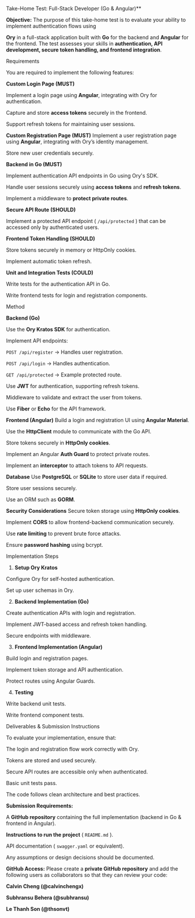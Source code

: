Take-Home Test: Full-Stack Developer (Go & Angular)**

**Objective:**
The purpose of this take-home test is to evaluate your ability to implement authentication flows using

**Ory** in a full-stack application built with **Go** for the backend and **Angular** for the frontend.
The test assesses your skills in **authentication, API development, secure token handling, and
frontend integration**.

Requirements

You are required to implement the following features:

**Custom Login Page (MUST)**

Implement a login page using **Angular**, integrating with Ory for authentication.

Capture and store **access tokens** securely in the frontend.

Support refresh tokens for maintaining user sessions.

**Custom Registration Page (MUST)**
Implement a user registration page using **Angular**, integrating with Ory’s identity management.

Store new user credentials securely.

**Backend in Go (MUST)**

Implement authentication API endpoints in Go using Ory's SDK.

Handle user sessions securely using **access tokens** and **refresh tokens**.

Implement a middleware to **protect private routes**.

**Secure API Route (SHOULD)**

Implement a protected API endpoint ( `/api/protected` ) that can be accessed only by
authenticated users.

**Frontend Token Handling (SHOULD)**

Store tokens securely in memory or HttpOnly cookies.

Implement automatic token refresh.

**Unit and Integration Tests (COULD)**

Write tests for the authentication API in Go.

Write frontend tests for login and registration components.

Method

**Backend (Go)**

Use the **Ory Kratos SDK** for authentication.

Implement API endpoints:

`POST /api/register` → Handles user registration.

`POST /api/login` → Handles authentication.

`GET /api/protected` → Example protected route.

Use **JWT** for authentication, supporting refresh tokens.

Middleware to validate and extract the user from tokens.

Use **Fiber** or **Echo** for the API framework.

**Frontend (Angular)**
Build a login and registration UI using **Angular Material**.

Use the **HttpClient** module to communicate with the Go API.

Store tokens securely in **HttpOnly cookies**.

Implement an Angular **Auth Guard** to protect private routes.

Implement an **interceptor** to attach tokens to API requests.

**Database**
Use **PostgreSQL** or **SQLite** to store user data if required.

Store user sessions securely.

Use an ORM such as **GORM**.

**Security Considerations**
Secure token storage using **HttpOnly cookies**.

Implement **CORS** to allow frontend-backend communication securely.

Use **rate limiting** to prevent brute force attacks.

Ensure **password hashing** using bcrypt.

Implementation Steps

1. **Setup Ory Kratos**

Configure Ory for self-hosted authentication.

Set up user schemas in Ory.

2. **Backend Implementation (Go)**

Create authentication APIs with login and registration.

Implement JWT-based access and refresh token handling.

Secure endpoints with middleware.

3. **Frontend Implementation (Angular)**

Build login and registration pages.

Implement token storage and API authentication.

Protect routes using Angular Guards.

4. **Testing**

Write backend unit tests.

Write frontend component tests.

Deliverables & Submission Instructions

To evaluate your implementation, ensure that:

The login and registration flow work correctly with Ory.

Tokens are stored and used securely.

Secure API routes are accessible only when authenticated.

Basic unit tests pass.

The code follows clean architecture and best practices.

**Submission Requirements:**

A **GitHub repository** containing the full implementation (backend in Go & frontend in Angular).

**Instructions to run the project** ( `README.md` ).

API documentation ( `swagger.yaml` or equivalent).

Any assumptions or design decisions should be documented.

**GitHub Access:**
Please create a **private GitHub repository** and add the following users as collaborators so that they
can review your code:

**Calvin Cheng (@calvinchengx)**

**Subhransu Behera (@subhransu)**

****Le Thanh Son** (@thsonvt)**
